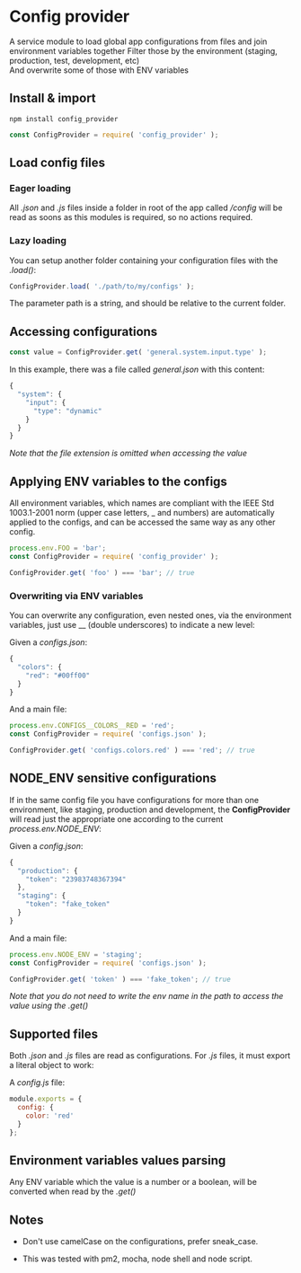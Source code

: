 # Config provider

A service module to load global app configurations from files and join environment variables together
Filter those by the environment (staging, production, test, development, etc)  
And overwrite some of those with ENV variables

## Install & import

`npm install config_provider`

```js
const ConfigProvider = require( 'config_provider' );
```

## Load config files

### Eager loading
All *.json* and *.js* files inside a folder in root of the app called */config* will
be read as soons as this modules is required, so no actions required.


### Lazy loading
You can setup another folder containing your configuration files with the *.load()*:

```js
ConfigProvider.load( './path/to/my/configs' );
```

The parameter path is a string, and should be relative to the current folder.

## Accessing configurations

```js
const value = ConfigProvider.get( 'general.system.input.type' );
```

In this example, there was a file called *general.json* with this content:
```js
{
  "system": {
    "input": {
      "type": "dynamic"
    }
  }
}
```

*Note that the file extension is omitted when accessing the value*

## Applying ENV variables to the configs

All environment variables, which names are compliant with the IEEE Std 1003.1-2001 norm
(upper case letters, _ and numbers) are automatically applied to the configs, and can be
accessed the same way as any other config.

```js
process.env.FOO = 'bar';
const ConfigProvider = require( 'config_provider' );

ConfigProvider.get( 'foo' ) === 'bar'; // true
```

### Overwriting via ENV variables

You can overwrite any configuration, even nested ones, via the environment variables, just use __
(double underscores) to indicate a new level:


Given a *configs.json*:
```js
{
  "colors": {
    "red": "#00ff00"
  }
}
```

And a main file:
```js
process.env.CONFIGS__COLORS__RED = 'red';
const ConfigProvider = require( 'configs.json' );

ConfigProvider.get( 'configs.colors.red' ) === 'red'; // true
```

## NODE_ENV sensitive configurations

If in the same config file you have configurations for more than one environment, like staging,
production and development, the **ConfigProvider** will read just the appropriate one according
to the current *process.env.NODE_ENV*:

Given a *config.json*:
```js
{
  "production": {
    "token": "23983748367394"
  },
  "staging": {
    "token": "fake_token"
  }
}
```

And a main file:
```js
process.env.NODE_ENV = 'staging';
const ConfigProvider = require( 'configs.json' );

ConfigProvider.get( 'token' ) === 'fake_token'; // true
```

*Note that you do not need to write the env name in the path to access the value using the .get()*

## Supported files

Both *.json* and *.js* files are read as configurations. For *.js* files, it must export a literal object to work:

A *config.js* file:
```js
module.exports = {
  config: {
    color: 'red'
  }
};
```

## Environment variables values parsing

Any ENV variable which the value is a number or a boolean, will be converted when read by the *.get()*

## Notes

- Don't use camelCase on the configurations, prefer sneak_case.

- This was tested with pm2, mocha, node shell and node script.
